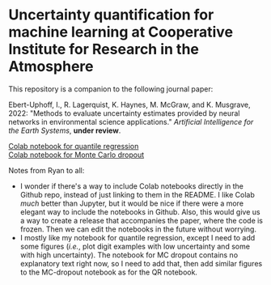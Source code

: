 # Uncertainty quantification for machine learning at Cooperative Institute for Research in the Atmosphere

This repository is a companion to the following journal paper:

Ebert-Uphoff, I., R. Lagerquist, K. Haynes, M. McGraw, and K. Musgrave, 2022: "Methods to evaluate uncertainty estimates provided by neural networks in environmental science applications." *Artificial Intelligence for the Earth Systems*, **under review**.

[Colab notebook for quantile regression](https://colab.research.google.com/drive/1qB9LfEOe8ZBaXdyw4pL-6Hs6ptIjXEGC)
<br />
[Colab notebook for Monte Carlo dropout](https://colab.research.google.com/drive/1h_lmmD98fv7pmIAXsdA433bWKQOEw42O)

Notes from Ryan to all:
 - I wonder if there's a way to include Colab notebooks directly in the Github repo, instead of just linking to them in the README.  I like Colab *much* better than Jupyter, but it would be nice if there were a more elegant way to include the notebooks in Github.  Also, this would give us a way to create a release that accompanies the paper, where the code is frozen.  Then we can edit the notebooks in the future without worrying.
 - I mostly like my notebook for quantile regression, except I need to add some figures (*i.e.*, plot digit examples with low uncertainty and some with high uncertainty).  The notebook for MC dropout contains no explanatory text right now, so I need to add that, then add similar figures to the MC-dropout notebook as for the QR notebook.
